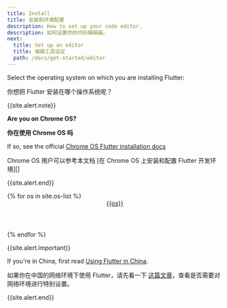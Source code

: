 ```yaml
---
title: Install
title: 安装和环境配置
description: How to set up your code editor.
description: 如何设置你的代码编辑器。
next:
  title: Set up an editor
  title: 编辑工具设定
  path: /docs/get-started/editor
---
```


Select the operating system on which you are installing Flutter:

你想把 Flutter 安装在哪个操作系统呢？

{{site.alert.note}}

  **Are you on Chrome OS?**
  
  **你在使用 Chrome OS 吗**

  If so, see the official [Chrome OS Flutter installation docs][]
  
  Chrome OS 用户可以参考本文档 [在 Chrome OS 上安装和配置 Flutter 开发环境][]
  
{{site.alert.end}}

<div class="card-deck mb-8">
{% for os in site.os-list %}
  <a class="card" href="/docs/get-started/install/{{os | downcase}}">
    <div class="card-body">
      <header class="card-title text-center m-0">
        {{os}}
        <i class="fab fa-{{os | downcase}}"></i>
      </header>
    </div>
  </a>
{% endfor %}
</div>

{{site.alert.important}}

  If you're in China, first read [Using Flutter in China][].
  
  如果你在中国的网络环境下使用 Flutter，请先看一下 [这篇文章][Using Flutter in China]，查看是否需要对网络环境进行特别设置。

{{site.alert.end}}

[Chrome OS Flutter installation docs]: /docs/get-started/install/chromeos
[Using Flutter in China]: /community/china
